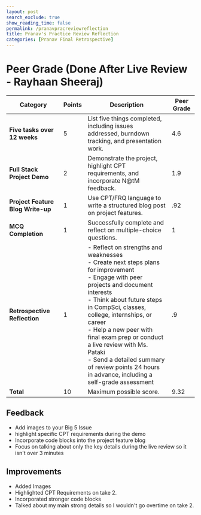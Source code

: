 ```yaml
---
layout: post 
search_exclude: true
show_reading_time: false
permalink: /pranavpracreviewreflection
title: Pranav's Practice Review Reflection
categories: [Pranav Final Retrospective]
---
```


# Peer Grade (Done After Live Review - Rayhaan Sheeraj)

| Category                          | Points | Description                                                                                                                                                       | Peer Grade |
| --------------------------------- | ------ | ----------------------------------------------------------------------------------------------------------------------------------------------------------------- | ---------- |
| **Five tasks over 12 weeks**      | 5      | List five things completed, including issues addressed, burndown tracking, and presentation work.                                                                 |        4.6   |
| **Full Stack Project Demo**       | 2      | Demonstrate the project, highlight CPT requirements, and incorporate N@tM feedback.                                                                              |    1.9        |
| **Project Feature Blog Write-up** | 1      | Use CPT/FRQ language to write a structured blog post on project features.                                                                                        |      .92      |
| **MCQ Completion**                | 1      | Successfully complete and reflect on multiple-choice questions.                                                                                                   |      1      |
| **Retrospective Reflection**      | 1      | - Reflect on strengths and weaknesses<br> - Create next steps plans for improvement<br> - Engage with peer projects and document interests<br> - Think about future steps in CompSci, classes, college, internships, or career<br> - Help a new peer with final exam prep or conduct a live review with Ms. Pataki<br> - Send a detailed summary of review points 24 hours in advance, including a self-grade assessment |      .9      |
| **Total**                         | 10     | Maximum possible score. | 9.32 |


## Feedback
- Add images to your Big 5 Issue
- highlight specific CPT requirements during the demo
- Incorporate code blocks into the project feature blog
- Focus on talking about only the key details during the live review so it isn't over 3 minutes

## Improvements
- Added Images
- Highlighted CPT Requirements on take 2.
- Incorporated stronger code blocks
- Talked about my main strong details so I wouldn't go overtime on take 2.
